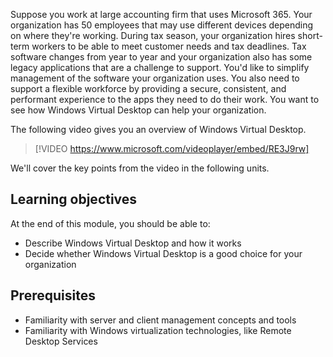 Suppose you work at large accounting firm that uses Microsoft 365. Your organization has 50 employees that may use different devices depending on where they're working. During tax season, your organization hires short-term workers to be able to meet customer needs and tax deadlines. Tax software changes from year to year and your organization also has some legacy applications that are a challenge to support.
You'd like to simplify management of the software your organization uses. You also need to support a flexible workforce by providing a secure, consistent, and performant experience to the apps they need to do their work. You want to see how Windows Virtual Desktop can help your organization.

The following video gives you an overview of Windows Virtual Desktop.

> [!VIDEO https://www.microsoft.com/videoplayer/embed/RE3J9rw]

We'll cover the key points from the video in the following units.

## Learning objectives

At the end of this module, you should be able to:

- Describe Windows Virtual Desktop and how it works
- Decide whether Windows Virtual Desktop is a good choice for your organization

## Prerequisites

- Familiarity with server and client management concepts and tools
- Familiarity with Windows virtualization technologies, like Remote Desktop Services